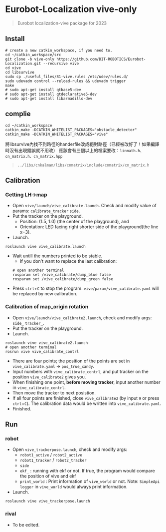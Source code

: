 # Eurobot-Localization vive-only
> Eurobot localization-vive package for 2023

## Install
```bash=1
# create a new catkin_workspace, if you need to.
cd ~/catkin_workspace/src
git clone -b vive-only https://github.com/DIT-ROBOTICS/Eurobot-Localization.git --recursive vive
cd vive
cd libsurvive
sudo cp ./useful_files/81-vive.rules /etc/udev/rules.d/
sudo udevadm control --reload-rules && udevadm trigger
make
# sudo apt-get install qtbase5-dev
# sudo apt-get install qtdeclarative5-dev
# sudo apt-get install libarmadillo-dev
```

## complie
```bash=1
cd ~/catkin_workspace
catkin_make -DCATKIN_WHITELIST_PACKAGES="obstacle_detector"
catkin_make -DCATKIN_WHITELIST_PACKAGES="vive"
```
將libsurvive內找不到路徑的handerfile改成絕對路徑（已經被改好了！如果編譯時沒有出現錯誤就不用改）
應該會有三個以上的檔案要改：`linmath.h、cn_matrix.h、cn_matrix.hpp`
> `../libs/cnkalman/libs/cnmatrix/include/cnmatrix/cn_matrix.h`


## Calibration
### Getting LH->map
- Open `vive/launch/vive_calibrate.launch`. Check and modify value of params: `calibrate_tracker` `side`.
- Put the tracker on the playground. 
  - Position: (1.5, 1.0) (the center of the playground), and 
  - Orientation: LED facing right shorter side of the playground(the line x=3). 
- Launch. 
```bash=1
roslaunch vive vive_calibrate.launch
```
- Wait untill the numbers printed to be stable. 
  - If you don't want to replace the last calibration:
  ```bash=1
  # open another terminal
  rosparam set /vive_calibrate/dump_blue false
  rosparam set /vive_calibrate/dump_green false
  ```
- Press `ctrl`+`C` to stop the program. `vive/param/vive_calibrate.yaml` will be replaced by new calibration.

### Calibration of map_origin rotation
- Open `vive/launch/vive_calibrate2.launch`, check and modify args: `side_` `tracker_`.
- Put the tracker on the playground.
- Launch.
```bash=1
roslaunch vive vive_calibrate2.launch
# open another terminal
rosrun vive vive_calibrate_contrl
```
- There are four points; the position of the points are set in `vive_calibrate.yaml` -> `pos_true_xandy`.
- Input numbers with `vive_calibrate_contrl`, and put tracker on the position `vive_calibrate2` gives you.
- When finishing one point, **before moving tracker**, input another number in `vive_calibrate_contrl`.
- Then move the tracker to next posistion. 
- If all four points are finished, close `vive_calibrate2` (by input `9` or press `ctrl`+`C`). The calibration data would be written into `vive_calibrate.yaml`.
- Finished.

## Run
### robot
- Open `vive_trackerpose.launch`, check and modify args: 
  - `robot1_active` / `robot2_active` 
  - `robot1_tracker` / `robot2_tracker`
  - `side` 
  - `ekf_` : running with ekf or not. If true, the program would compare the position of vive and ekf
  - `print_world` : Print information of `vive_world` or not. Note: `SimpleApi logger` in `vive_world` would always print information.
- Launch.
```bash=1
roslaunch vive vive_trackerpose.launch
```

### rival
- To be edited.
